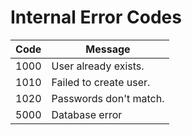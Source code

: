 # Internal Error Codes

| Code | Message                |
| ---- | ---------------------- |
| 1000 | User already exists.   |
| 1010 | Failed to create user. |
| 1020 | Passwords don't match. |
| 5000 | Database error         |
